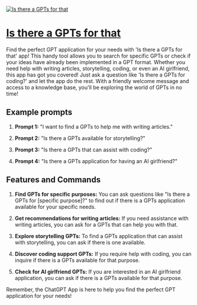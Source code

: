 [![Is there a GPTs for that](https://files.oaiusercontent.com/file-chTu05fcZuWDYkLgyVsiOOpP?se=2123-10-19T09%3A34%3A57Z&sp=r&sv=2021-08-06&sr=b&rscc=max-age%3D31536000%2C%20immutable&rscd=attachment%3B%20filename%3Deff82ea1-4073-4958-bb60-e36d5ec3c710.png&sig=Xkdz%2BCtdLVmdLFWMK/aSjlCO8iY%2B5%2BO81VeKX4F60XU%3D)](https://chat.openai.com/g/g-chql20Gd9-is-there-a-gpts-for-that)

# [Is there a GPTs for that](https://chat.openai.com/g/g-chql20Gd9-is-there-a-gpts-for-that)

Find the perfect GPT application for your needs with 'Is there a GPTs for that' app! This handy tool allows you to search for specific GPTs or check if your ideas have already been implemented in a GPT format. Whether you need help with writing articles, storytelling, coding, or even an AI girlfriend, this app has got you covered! Just ask a question like 'Is there a GPTs for coding?' and let the app do the rest. With a friendly welcome message and access to a knowledge base, you'll be exploring the world of GPTs in no time!

## Example prompts

1. **Prompt 1:** "I want to find a GPTs to help me with writing articles."

2. **Prompt 2:** "Is there a GPTs available for storytelling?"

3. **Prompt 3:** "Is there a GPTs that can assist with coding?"

4. **Prompt 4:** "Is there a GPTs application for having an AI girlfriend?"


## Features and Commands

1. **Find GPTs for specific purposes:** You can ask questions like "Is there a GPTs for [specific purpose]?" to find out if there is a GPTs application available for your specific needs.

2. **Get recommendations for writing articles:** If you need assistance with writing articles, you can ask for a GPTs that can help you with that.

3. **Explore storytelling GPTs:** To find a GPTs application that can assist with storytelling, you can ask if there is one available.

4. **Discover coding support GPTs:** If you require help with coding, you can inquire if there is a GPTs available for that purpose.

5. **Check for AI girlfriend GPTs:** If you are interested in an AI girlfriend application, you can ask if there is a GPTs available for that purpose.

Remember, the ChatGPT App is here to help you find the perfect GPT application for your needs!